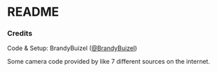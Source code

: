 # README

### Credits
Code & Setup: 
BrandyBuizel ([@BrandyBuizel](https://twitter.com/BrandyBuizel))

Some camera code provided by like 7 different sources on the internet.